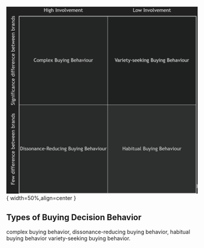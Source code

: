 
![Buying_decision](image.png){ width=50%,align=center }
<!-- make image smaller -->


## Types of Buying Decision Behavior

complex buying behavior,
dissonance-reducing buying behavior,
habitual buying behavior
variety-seeking buying behavior.